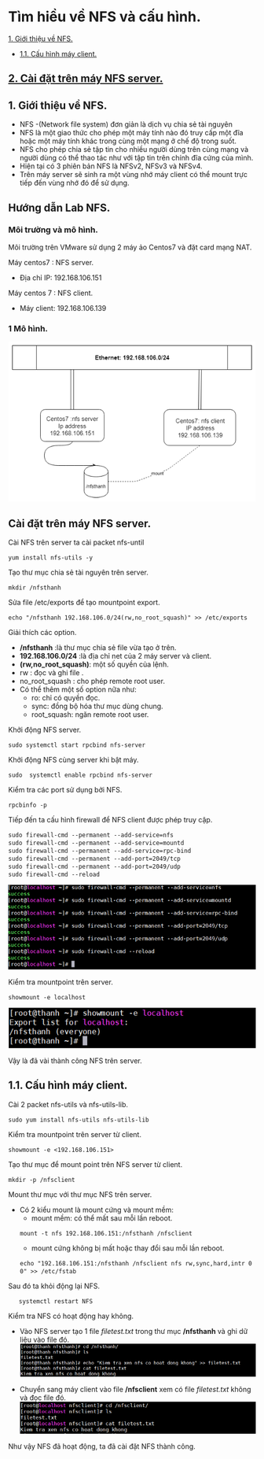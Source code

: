 # **Tìm hiều về NFS và cấu hình.**

[1. Giới thiệu về NFS.](##1)

- [1.1. Cấu hình máy client.](##1.1)

[2. Cài đặt trên máy NFS server.](#2)
---

<a name = '1'></a>
## 1. Giới thiệu về NFS.

- NFS -(Network file system) đơn giản là dịch vụ chia sẻ tài nguyên 
- NFS là một giao thức cho phép một máy tính nào đó truy cấp một đĩa hoặc một máy tính khác trong cùng một mạng ở chế độ trong suốt. 
- NFS cho phép chia sẻ tập tin cho nhiều người  dùng trên cùng mạng và người dùng có thể thao tác  như với tập tin trên chính đĩa cứng của mình.
- Hiện tại có 3 phiên bản NFS là NFSv2, NFSv3 và NFSv4.
- Trên máy server sẽ  sinh ra một vùng nhớ máy client có thể mount trực tiếp đến vùng nhớ đó để sử dụng.
## Hướng dẫn Lab NFS.
### Môi trường và mô hình.
Môi trường trên VMware sử dụng 2 máy ảo Centos7 và đặt card mạng NAT.

Máy centos7 : NFS server.
- Địa chỉ IP: 192.168.106.151

Máy centos 7 : NFS client.
- Máy client: 192.168.106.139

### 1 Mô hình.

![](anhnfs/anh100.png)

<a name = '2'></a>
## Cài đặt trên máy NFS server.
Cài NFS trên server ta cài packet nfs-until
 ```
yum install nfs-utils -y
 ```
Tạo thư mục chia sẻ tài nguyên trên server.
```
mkdir /nfsthanh
```
Sửa file /etc/exports để tạo mountpoint export.
```
echo "/nfsthanh 192.168.106.0/24(rw,no_root_squash)" >> /etc/exports
```
Giải thích các option. 
- **/nfsthanh** :là thư mục chia sẻ file vừa tạo ở trên.
- **192.168.106.0/24** :là địa chỉ net của 2 máy server và client.
- **(rw,no_root_squash)**: một số quyền của lệnh.
- rw : đọc và ghi file .
- no_root_squash : cho phép remote root user.
- Có thể thêm một số option nữa như:
    - ro: chỉ có quyền đọc.
    - sync: đồng bộ hóa thư mục dùng chung.
    - root_squash: ngăn remote root user.

Khởi động NFS server.
```
sudo systemctl start rpcbind nfs-server
```

Khởi động NFS cùng server khi bật máy.
```
sudo  systemctl enable rpcbind nfs-server
```

Kiểm tra các port sử dụng bởi NFS.
```
rpcbinfo -p
```
Tiếp đến ta cấu hình firewall để NFS client được phép truy cập.
```
sudo firewall-cmd --permanent --add-service=nfs
sudo firewall-cmd --permanent --add-service=mountd
sudo firewall-cmd --permanent --add-service=rpc-bind
sudo firewall-cmd --permanent --add-port=2049/tcp
sudo firewall-cmd --permanent --add-port=2049/udp
sudo firewall-cmd --reload
```
![](anhnfs/anh10.png)

Kiểm tra mountpoint trên server. 
```
showmount -e localhost
```
![](anhnfs/anh11.png)

Vậy là đã vài thành công NFS trên server.

<a name = '1.1'></a>
## 1.1. Cấu hình máy client.
Cài 2 packet nfs-utils và nfs-utils-lib.
```
sudo yum install nfs-utils nfs-utils-lib
```

Kiểm tra mountpoint trên server từ client.
```
showmount -e <192.168.106.151>
```
Tạo thư mục để mount point trên NFS server từ client.
```
mkdir -p /nfsclient
```
Mount thư mục với thư mục NFS trên server.
- Có 2 kiểu mount là mount cứng và mount mềm:
    - mount mềm: có thể mất sau mỗi lần reboot. 
    ``` 
    mount -t nfs 192.168.106.151:/nfsthanh /nfsclient
    ```
    - mount cứng không bị mất hoặc thay đổi sau mỗi lần reboot.
    ```
    echo "192.168.106.151:/nfsthanh /nfsclient nfs rw,sync,hard,intr 0 0" >> /etc/fstab
    ```
Sau đó ta khỏi động lại NFS.
 ```
    systemctl restart NFS
```
Kiểm tra NFS có hoạt động hay không.
- Vào NFS server tạo 1 file *filetest.txt* trong thư mục **/nfsthanh** và ghi dữ liệu vào file đó.
![](anhnfs/ANH12.png)

- Chuyển sang máy client vào file **/nfsclient** xem có file *filetest.txt* không và đọc file đó.
![](anhnfs/anh13.png)

Như vậy NFS đã hoạt động, ta đã cài đặt NFS thành công.